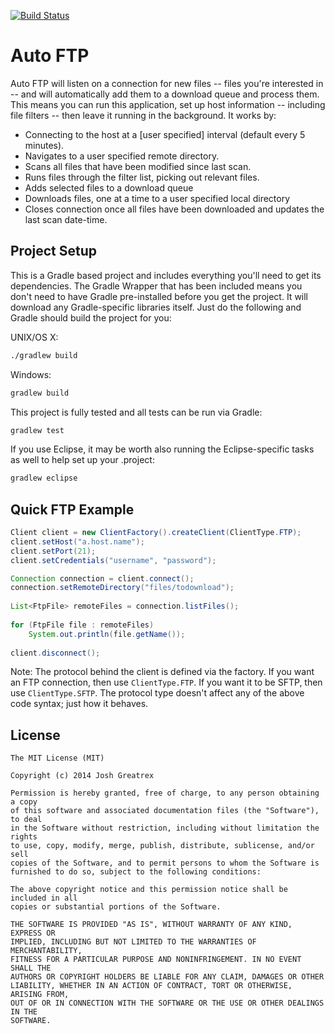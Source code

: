 [![Build Status](https://travis-ci.org/JAGFin1/auto-ftp.png?branch=master)](https://travis-ci.org/JAGFin1/auto-ftp)

Auto FTP
========

Auto FTP will listen on a connection for new files -- files you're interested in -- and will automatically add them to a download queue and process them. This means you can run this application, set up host information -- including file filters -- then leave it running in the background. It works by:

- Connecting to the host at a [user specified] interval (default every 5 minutes).
- Navigates to a user specified remote directory.
- Scans all files that have been modified since last scan.
- Runs files through the filter list, picking out relevant files.
- Adds selected files to a download queue
- Downloads files, one at a time to a user specified local directory
- Closes connection once all files have been downloaded and updates the last scan date-time.


Project Setup
-------------

This is a Gradle based project and includes everything you'll need to get its dependencies. The Gradle Wrapper that has been included means you don't need to have Gradle pre-installed before you get the project. It will download any Gradle-specific libraries itself. Just do the following and Gradle should build the project for you:

UNIX/OS X:
```bash
./gradlew build
```

Windows:
```bash
gradlew build
```

This project is fully tested and all tests can be run via Gradle:
```bash
gradlew test
```

If you use Eclipse, it may be worth also running the Eclipse-specific tasks as well to help set up your .project:
```bash
gradlew eclipse
```

Quick FTP Example
-----------------
```java
Client client = new ClientFactory().createClient(ClientType.FTP);
client.setHost("a.host.name");
client.setPort(21);
client.setCredentials("username", "password");

Connection connection = client.connect();
connection.setRemoteDirectory("files/todownload");
  
List<FtpFile> remoteFiles = connection.listFiles();
  
for (FtpFile file : remoteFiles)
    System.out.println(file.getName());
    
client.disconnect();
```

Note: The protocol behind the client is defined via the factory. If you want an FTP connection, then use `ClientType.FTP`. If you want it to be SFTP, then use `ClientType.SFTP`. The protocol type doesn't affect any of the above code syntax; just how it behaves.

License
-------

```
The MIT License (MIT)

Copyright (c) 2014 Josh Greatrex

Permission is hereby granted, free of charge, to any person obtaining a copy
of this software and associated documentation files (the "Software"), to deal
in the Software without restriction, including without limitation the rights
to use, copy, modify, merge, publish, distribute, sublicense, and/or sell
copies of the Software, and to permit persons to whom the Software is
furnished to do so, subject to the following conditions:

The above copyright notice and this permission notice shall be included in all
copies or substantial portions of the Software.

THE SOFTWARE IS PROVIDED "AS IS", WITHOUT WARRANTY OF ANY KIND, EXPRESS OR
IMPLIED, INCLUDING BUT NOT LIMITED TO THE WARRANTIES OF MERCHANTABILITY,
FITNESS FOR A PARTICULAR PURPOSE AND NONINFRINGEMENT. IN NO EVENT SHALL THE
AUTHORS OR COPYRIGHT HOLDERS BE LIABLE FOR ANY CLAIM, DAMAGES OR OTHER
LIABILITY, WHETHER IN AN ACTION OF CONTRACT, TORT OR OTHERWISE, ARISING FROM,
OUT OF OR IN CONNECTION WITH THE SOFTWARE OR THE USE OR OTHER DEALINGS IN THE
SOFTWARE.
```
